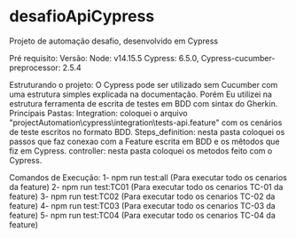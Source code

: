 # desafioApiCypress
Projeto de automação desafio, desenvolvido em Cypress

Pré requisito: 
Versão:
Node: v14.15.5
Cypress: 6.5.0,
Cypress-cucumber-preprocessor: 2.5.4

Estruturando o projeto:
O Cypress pode ser utilizado sem Cucumber com uma estrutura simples explicada na documentação. Porém Eu utilizei na estrutura ferramenta de escrita de testes em BDD com sintax do Gherkin.
Principais Pastas:
Integration: coloquei o arquivo "projectAutomation\cypress\integration\tests-api.feature" com os cenários de teste escritos no formato BDD.
Steps_definition: nesta pasta coloquei os passos que faz conexao com a Feature escrita em BDD e os mêtodos que fiz em Cypress.
controller: nesta pasta coloquei os metodos feito com o Cypress.


Comandos de Execução: 
1- npm run test:all  (Para executar todo os cenarios da feature)
2- npm run test:TC01 (Para executar todo os cenarios TC-01 da feature)
3- npm run test:TC02 (Para executar todo os cenarios TC-02 da feature) 
4- npm run test:TC03 (Para executar todo os cenarios TC-03 da feature)
5- npm run test:TC04 (Para executar todo os cenarios TC-04 da feature) 
